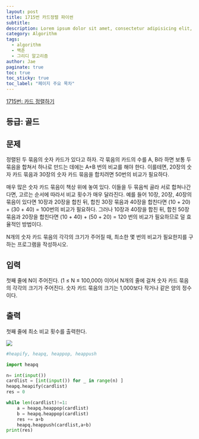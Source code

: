 ```yaml
---
layout: post
title: 1715번 카드정렬 파이썬
subtitle:
description: Lorem ipsum dolor sit amet, consectetur adipisicing elit, sed do eiusmod tempor incididunt ut labore et dolore magna aliqua.
category: Algorithm
tags:
  - algorithm
  - 백준
  - 그리디 알고리즘
author: Jae
paginate: true
toc: true
toc_sticky: true
toc_label: "페이지 주요 목차"
---
```


[1715번: 카드 정렬하기](https://www.acmicpc.net/problem/1715)

## 등급: 골드

## 문제

정렬된 두 묶음의 숫자 카드가 있다고 하자. 각 묶음의 카드의 수를 A, B라 하면 보통 두 묶음을 합쳐서 하나로 만드는 데에는 A+B 번의 비교를 해야 한다. 이를테면, 20장의 숫자 카드 묶음과 30장의 숫자 카드 묶음을 합치려면 50번의 비교가 필요하다.

매우 많은 숫자 카드 묶음이 책상 위에 놓여 있다. 이들을 두 묶음씩 골라 서로 합쳐나간다면, 고르는 순서에 따라서 비교 횟수가 매우 달라진다. 예를 들어 10장, 20장, 40장의 묶음이 있다면 10장과 20장을 합친 뒤, 합친 30장 묶음과 40장을 합친다면 (10 + 20) + (30 + 40) = 100번의 비교가 필요하다. 그러나 10장과 40장을 합친 뒤, 합친 50장 묶음과 20장을 합친다면 (10 + 40) + (50 + 20) = 120 번의 비교가 필요하므로 덜 효율적인 방법이다.

N개의 숫자 카드 묶음의 각각의 크기가 주어질 때, 최소한 몇 번의 비교가 필요한지를 구하는 프로그램을 작성하시오.

## 입력

첫째 줄에 N이 주어진다. (1 ≤ N ≤ 100,000) 이어서 N개의 줄에 걸쳐 숫자 카드 묶음의 각각의 크기가 주어진다. 숫자 카드 묶음의 크기는 1,000보다 작거나 같은 양의 정수이다.

## 출력

첫째 줄에 최소 비교 횟수를 출력한다.

![](https://images.velog.io/images/a87380/post/5c046022-2a6e-423f-a603-85174e424511/image.png)

```python
#heapify, heapq, heappop, heappush

import heapq

n= int(input())
cardlist = [int(input()) for _ in range(n) ]
heapq.heapify(cardlist)
res = 0

while len(cardlist)!=1:
    a = heapq.heappop(cardlist)
    b = heapq.heappop(cardlist)
    res += a+b
    heapq.heappush(cardlist,a+b)
print(res)
```
